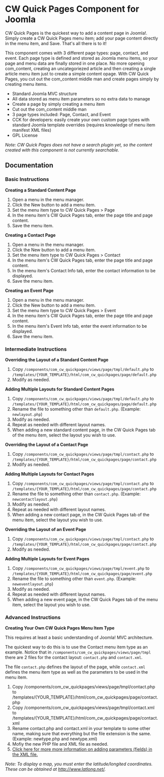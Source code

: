 # CW Quick Pages Component for Joomla

CW Quick Pages is the quickest way to add a content page in Joomla!. Simply create a CW Quick Pages menu item; add your page content directly in the menu item, and Save. That's all there is to it!

This component comes with 3 different page types: page, contact, and event. Each page type is defined and stored as Joomla menu items, so your page and menu data are finally stored in one place. No more opening com_content, creating an uncategoriezed article and then creating a single article menu item just to create a simple content opage. With CW Quick Pages, you cut out the com_content middle man and create pages simply by creating menu items.

* Standard Joomla MVC structure
* All data stored as menu item parameters so no extra data to manage
* Create a page by simply creating a menu item
* Cut out the com_content middle man
* 3 page types included: Page, Contact, and Event
* CCK for developers: easily create your own custom page types with standard Joomla template overrides (requires knowledge of menu item manifest XML files)
* GPL License

_Note: CW Quick Pages does not have a search plugin yet, so the content created with this component is not currently searchable._

## Documentation

### Basic Instructions

**Creating a Standard Content Page**

1. Open a menu in the menu manager.
2. Click the New button to add a menu item.
3. Set the menu item type to CW Quick Pages > Page
4. In the menu item's CW Quick Pages tab, enter the page title and page content.
5. Save the menu item.

**Creating a Contact Page**

1. Open a menu in the menu manager.
2. Click the New button to add a menu item.
3. Set the menu item type to CW Quick Pages > Contact
4. In the menu item's CW Quick Pages tab, enter the page title and page content.
5. In the menu item's Contact Info tab, enter the contact information to be displayed.
6. Save the menu item.

**Creating an Event Page**

1. Open a menu in the menu manager.
2. Click the New button to add a menu item.
3. Set the menu item type to CW Quick Pages > Event
4. In the menu item's CW Quick Pages tab, enter the page title and page content.
5. In the menu item's Event Info tab, enter the event information to be displayed.
6. Save the menu item.

### Intermediate Instructions

**Overriding the Layout of a Standard Content Page**

1. Copy `/components/com_cw_quickpages/views/page/tmpl/default.php` to `/templates/{YOUR_TEMPLATE}/html/com_cw_quickpages/page/default.php`
2. Modify as needed.

**Adding Multiple Layouts for Standard Content Pages**

1. Copy `/components/com_cw_quickpages/views/page/tmpl/default.php` to `/templates/{YOUR_TEMPLATE}/html/com_cw_quickpages/page/default.php`
2. Rename the file to something other than `default.php`. (Example: `newlayout.php`)
3. Modify as needed.
4. Repeat as needed with different layout names.
5. When adding a new standard content page, in the CW Quick Pages tab of the menu item, select the layout you wish to use.

**Overriding the Layout of a Contact Page**

1. Copy `/components/com_cw_quickpages/views/page/tmpl/contact.php` to `/templates/{YOUR_TEMPLATE}/html/com_cw_quickpages/page/contact.php`
2. Modify as needed.

**Adding Multiple Layouts for Contact Pages**

1. Copy `/components/com_cw_quickpages/views/page/tmpl/contact.php` to `/templates/{YOUR_TEMPLATE}/html/com_cw_quickpages/page/contact.php`
2. Rename the file to something other than `contact.php`. (Example: `newcontactlayout.php`)
3. Modify as needed.
4. Repeat as needed with different layout names.
5. When adding a new contact page, in the CW Quick Pages tab of the menu item, select the layout you wish to use.

**Overriding the Layout of an Event Page**

1. Copy `/components/com_cw_quickpages/views/page/tmpl/contact.php` to `/templates/{YOUR_TEMPLATE}/html/com_cw_quickpages/page/contact.php`
2. Modify as needed.

**Adding Multiple Layouts for Event Pages**

1. Copy `/components/com_cw_quickpages/views/page/tmpl/event.php` to `/templates/{YOUR_TEMPLATE}/html/com_cw_quickpages/page/event.php`
2. Rename the file to something other than `event.php`. (Example: `neweventlayout.php`)
3. Modify as needed.
4. Repeat as needed with different layout names.
5. When adding a new event page, in the CW Quick Pages tab of the menu item, select the layout you wish to use.

### Advanced Instructions

**Creating Your Own CW Quick Pages Menu Item Type**

This requires at least a basic understanding of Joomla! MVC architecture.

The quickest way to do this is to use the Contact menu item type as an example. Notice that in `/components/com_cw_quickpages/views/page/tmpl` there are 2 files for the contact layout: `contact.php` and `contact.xml`.

The file `contact.php` defines the layout of the page, while `contact.xml` defines the menu item type as well as the parameters to be used in the menu item.

1. Copy /components/com_cw_quickpages/views/page/tmpl/contact.php to /templates/{YOUR_TEMPLATE}/html/com_cw_quickpages/page/contact.php
2. Copy /components/com_cw_quickpages/views/page/tmpl/contact.xml to /templates/{YOUR_TEMPLATE}/html/com_cw_quickpages/page/contact.xml
3. Rename contact.php and contact.xml in your template to some other name, making sure that everything but the file extension is the same. (Example: newtype.php and newtype.xml)
4. Mofiy the new PHP file and XML file as needed.
5. [Click here for more more information on adding parameters (fields) in the XML file.](https://docs.joomla.org/J3.x:Developing_an_MVC_Component/Adding_a_variable_request_in_the_menu_type)

_Note: To display a map, you must enter the latitude/longited coordinates. These can be obtained at http://www.latlong.net/._